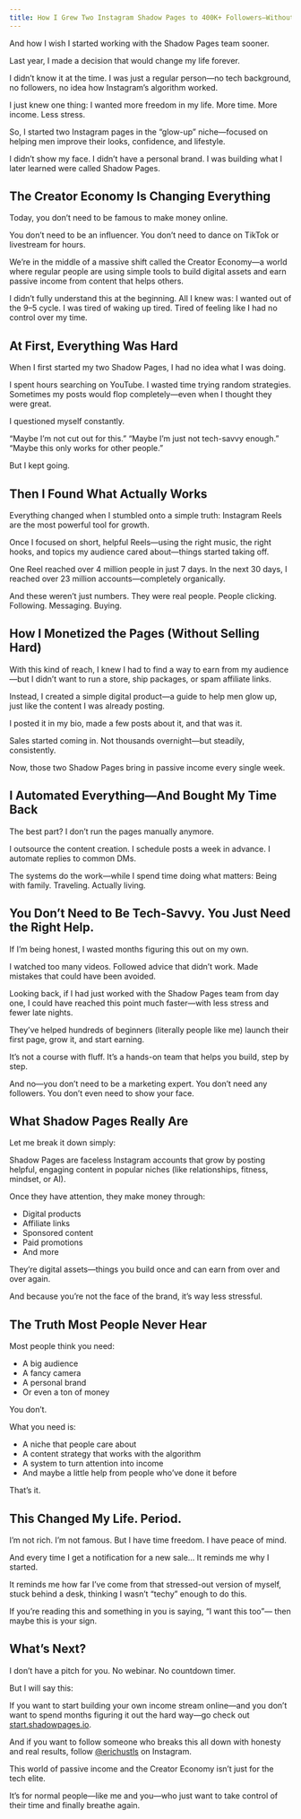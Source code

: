 ```yaml
---
title: How I Grew Two Instagram Shadow Pages to 400K+ Followers—Without Being Tech-Savvy
---
```


And how I wish I started working with the Shadow Pages team sooner.

Last year, I made a decision that would change my life forever.

I didn’t know it at the time.
I was just a regular person—no tech background, no followers, no idea how Instagram’s algorithm worked.

I just knew one thing: I wanted more freedom in my life. More time. More income. Less stress.

So, I started two Instagram pages in the “glow-up” niche—focused on helping men improve their looks, confidence, and lifestyle.

I didn’t show my face. I didn’t have a personal brand.
I was building what I later learned were called Shadow Pages.

## The Creator Economy Is Changing Everything

Today, you don’t need to be famous to make money online.

You don’t need to be an influencer. You don’t need to dance on TikTok or livestream for hours.

We’re in the middle of a massive shift called the Creator Economy—a world where regular people are using simple tools to build digital assets and earn passive income from content that helps others.

I didn’t fully understand this at the beginning.
All I knew was: I wanted out of the 9–5 cycle. I was tired of waking up tired. Tired of feeling like I had no control over my time.

## At First, Everything Was Hard

When I first started my two Shadow Pages, I had no idea what I was doing.

I spent hours searching on YouTube. I wasted time trying random strategies.
Sometimes my posts would flop completely—even when I thought they were great.

I questioned myself constantly.

“Maybe I’m not cut out for this.”
“Maybe I’m just not tech-savvy enough.”
“Maybe this only works for other people.”

But I kept going.

## Then I Found What Actually Works

Everything changed when I stumbled onto a simple truth: Instagram Reels are the most powerful tool for growth.

Once I focused on short, helpful Reels—using the right music, the right hooks, and topics my audience cared about—things started taking off.

One Reel reached over 4 million people in just 7 days.
In the next 30 days, I reached over 23 million accounts—completely organically.

And these weren’t just numbers. They were real people.
People clicking. Following. Messaging. Buying.

## How I Monetized the Pages (Without Selling Hard)

With this kind of reach, I knew I had to find a way to earn from my audience—but I didn’t want to run a store, ship packages, or spam affiliate links.

Instead, I created a simple digital product—a guide to help men glow up, just like the content I was already posting.

I posted it in my bio, made a few posts about it, and that was it.

Sales started coming in.
Not thousands overnight—but steadily, consistently.

Now, those two Shadow Pages bring in passive income every single week.

## I Automated Everything—And Bought My Time Back

The best part? I don’t run the pages manually anymore.

I outsource the content creation.
I schedule posts a week in advance.
I automate replies to common DMs.

The systems do the work—while I spend time doing what matters:
Being with family. Traveling. Actually living.

## You Don’t Need to Be Tech-Savvy. You Just Need the Right Help.

If I’m being honest, I wasted months figuring this out on my own.

I watched too many videos. Followed advice that didn’t work. Made mistakes that could have been avoided.

Looking back, if I had just worked with the Shadow Pages team from day one, I could have reached this point much faster—with less stress and fewer late nights.

They’ve helped hundreds of beginners (literally people like me) launch their first page, grow it, and start earning.

It’s not a course with fluff. It’s a hands-on team that helps you build, step by step.

And no—you don’t need to be a marketing expert.
You don’t need any followers.
You don’t even need to show your face.

## What Shadow Pages Really Are

Let me break it down simply:

Shadow Pages are faceless Instagram accounts that grow by posting helpful, engaging content in popular niches (like relationships, fitness, mindset, or AI).

Once they have attention, they make money through:

*   Digital products
*   Affiliate links
*   Sponsored content
*   Paid promotions
*   And more

They’re digital assets—things you build once and can earn from over and over again.

And because you’re not the face of the brand, it’s way less stressful.

## The Truth Most People Never Hear

Most people think you need:

*   A big audience
*   A fancy camera
*   A personal brand
*   Or even a ton of money

You don’t.

What you need is:

*   A niche that people care about
*   A content strategy that works with the algorithm
*   A system to turn attention into income
*   And maybe a little help from people who’ve done it before

That’s it.

## This Changed My Life. Period.

I’m not rich. I’m not famous.
But I have time freedom. I have peace of mind.

And every time I get a notification for a new sale…
It reminds me why I started.

It reminds me how far I’ve come from that stressed-out version of myself, stuck behind a desk, thinking I wasn’t “techy” enough to do this.

If you’re reading this and something in you is saying, “I want this too”—
then maybe this is your sign.

## What’s Next?

I don’t have a pitch for you. No webinar. No countdown timer.

But I will say this:

If you want to start building your own income stream online—and you don’t want to spend months figuring it out the hard way—go check out [start.shadowpages.io](https://start.shadowpages.io).

And if you want to follow someone who breaks this all down with honesty and real results, follow [@erichustls](https://www.instagram.com/erichustls/) on Instagram.

This world of passive income and the Creator Economy isn’t just for the tech elite.

It’s for normal people—like me and you—who just want to take control of their time and finally breathe again.
